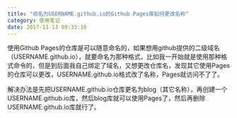 ```yaml
---
title: "命名为USERNAME.github.io的Github Pages库如何更改名称"
category: 使用笔记
date: 2017-11-13 09:33:10
---
```


使用Github Pages的仓库是可以随意命名的，如果想用github提供的二级域名（USERNAME.github.io），就要命名为那种格式，比如我一开始就是使用那种格式命令的，但是到后面我自己绑定了域名，又想更改仓库名，发现其它使用Pages的仓库可以更改，USERNAME.github.io格式改了名称，Pages就访问不了了。

解决办法是先把USERNAME.github.io仓库更名为blog（其它名称），再创建一个USERNAME.github.io库，然后blog库就可以使用Pages了，然后再删除USERNAME.github.io库就行了。